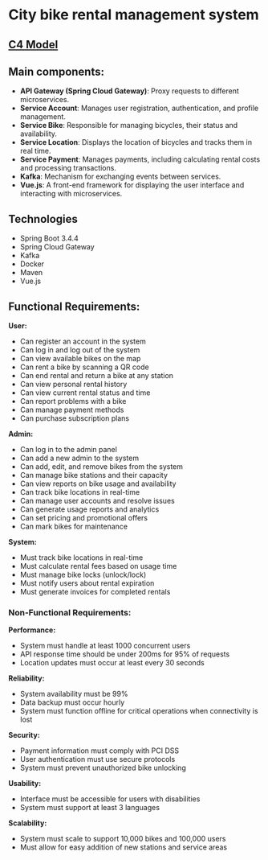 # City bike rental management system
## [C4 Model](https://drive.google.com/file/d/1B0YqFhIPC5O9Iab_oIx6Y92gEqxcaK4J/view?usp=sharing)

## Main components:
- **API Gateway (Spring Cloud Gateway)**: Proxy requests to different microservices.
- **Service Account**: Manages user registration, authentication, and profile management.
- **Service Bike**: Responsible for managing bicycles, their status and availability.
- **Service Location**: Displays the location of bicycles and tracks them in real time.
- **Service Payment**: Manages payments, including calculating rental costs and processing transactions.
- **Kafka**: Mechanism for exchanging events between services.
- **Vue.js**: A front-end framework for displaying the user interface and interacting with microservices.

## Technologies
- Spring Boot 3.4.4
- Spring Cloud Gateway
- Kafka
- Docker
- Maven
- Vue.js

## Functional Requirements:

**User:**
- Can register an account in the system
- Can log in and log out of the system
- Can view available bikes on the map
- Can rent a bike by scanning a QR code
- Can end rental and return a bike at any station
- Can view personal rental history
- Can view current rental status and time
- Can report problems with a bike
- Can manage payment methods
- Can purchase subscription plans

**Admin:**
- Can log in to the admin panel
- Can add a new admin to the system
- Can add, edit, and remove bikes from the system
- Can manage bike stations and their capacity
- Can view reports on bike usage and availability
- Can track bike locations in real-time
- Can manage user accounts and resolve issues
- Can generate usage reports and analytics
- Can set pricing and promotional offers
- Can mark bikes for maintenance

**System:**
- Must track bike locations in real-time
- Must calculate rental fees based on usage time
- Must manage bike locks (unlock/lock)
- Must notify users about rental expiration
- Must generate invoices for completed rentals

### Non-Functional Requirements:

**Performance:**
- System must handle at least 1000 concurrent users
- API response time should be under 200ms for 95% of requests
- Location updates must occur at least every 30 seconds

**Reliability:**
- System availability must be 99%
- Data backup must occur hourly
- System must function offline for critical operations when connectivity is lost

**Security:**
- Payment information must comply with PCI DSS
- User authentication must use secure protocols
- System must prevent unauthorized bike unlocking

**Usability:**
- Interface must be accessible for users with disabilities
- System must support at least 3 languages

**Scalability:**
- System must scale to support 10,000 bikes and 100,000 users
- Must allow for easy addition of new stations and service areas
